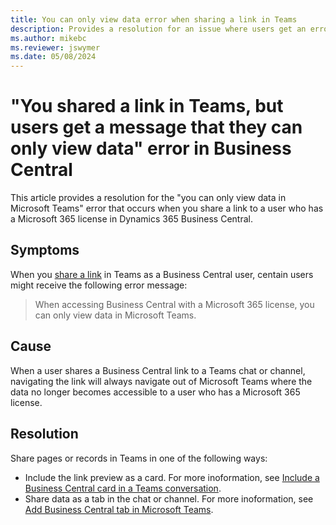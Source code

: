 ```yaml
---
title: You can only view data error when sharing a link in Teams
description: Provides a resolution for an issue where users get an error message that states that they can only view data when you share a link in Teams as a Business Central user. 
ms.author: mikebc
ms.reviewer: jswymer
ms.date: 05/08/2024
---
```

# "You shared a link in Teams, but users get a message that they can only view data" error in Business Central

This article provides a resolution for the "you can only view data in Microsoft Teams" error that occurs when you share a link to a user who has a Microsoft 365 license in Dynamics 365 Business Central.

## Symptoms

When you [share a link](/dynamics365/business-central/across-working-with-teams#share-a-link) in Teams as a Business Central user, centain users might receive the following error message:

> When accessing Business Central with a Microsoft 365 license, you can only view data in Microsoft Teams.

## Cause

When a user shares a Business Central link to a Teams chat or channel, navigating the link will always navigate out of Microsoft Teams where the data no longer becomes accessible to a user who has a Microsoft 365 license.

## Resolution

Share pages or records in Teams in one of the following ways:

- Include the link preview as a card. For more inoformation, see [Include a Business Central card in a Teams conversation](/dynamics365/business-central/across-working-with-teams#include-a-business-central-card-in-a-teams-conversation).
- Share data as a tab in the chat or channel. For more inoformation, see [Add Business Central tab in Microsoft Teams](/dynamics365/business-central/across-teams-tab).
